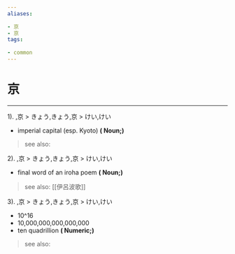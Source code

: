 ```yaml
---
aliases:
    
- 京
- 京
tags:
    
- common
---
```


# 京
---
1).
,京 > きょう,きょう,京 > けい,けい

- imperial capital (esp. Kyoto)
**( Noun;)**
> see also: 
            
2).
,京 > きょう,きょう,京 > けい,けい

- final word of an iroha poem
**( Noun;)**
> see also:  [[伊呂波歌]]
            
3).
,京 > きょう,きょう,京 > けい,けい

- 10^16
- 10,000,000,000,000,000
- ten quadrillion
**( Numeric;)**
> see also: 
            